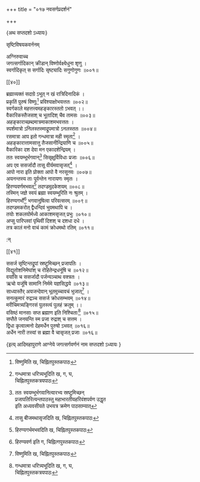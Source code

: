 +++
title = "०१७ नवसर्गप्रदर्शनं"

+++

\{अथ सप्तदशो ऽध्यायः\}

सृष्टिविषयकवर्ननम्  
    
अग्निरुवाच्च  
जगत्सर्गादिकान् क्रीडान् विष्णोर्वक्ष्येधुना शृणु   ।  
स्वर्गादिकृत् स सर्गादिः सृष्ट्यादिः सगुणोगुणः   ॥००१॥  

[[४०]]
    
ब्रह्माव्यक्तं सदाग्रे ऽभूत् न खं रात्रिदिनादिकं   ।  
प्रकृतिं पुरुषं विष्णुः[^१] प्रविश्याक्षोभयत्ततः   ॥००२॥  
स्वर्गकाले महत्तत्त्वमहङ्कारस्ततो ऽभवत् ।।  
वैकारिकस्तैजसश् च भूतादिश् चैव तामसः ॥००३॥  
अहङ्काराच्छब्दमात्रमाकाशमभवत्ततः ।  
स्पर्शमात्रो ऽनिलस्तस्माद्रूपमात्रो ऽनलस्ततः ॥००४॥  
रसमात्रा आप इतो गन्धमात्रा मही स्मृता[^२] ।  
अहङ्कारात्तामसात्तु तैजसानीन्द्रियाणि च ॥००५॥  
वैकारिका दश देवा मन एकादशेन्द्रियम् ।  
ततः स्वयम्भूर्भगवान्[^३] सिसृक्षुर्विविधाः प्रजाः   ॥००६॥  
अप एव ससर्जादौ तासु वीर्यमवासृजत्[^४] ।  
आपो नारा इति प्रोक्ता आपो वै नरसूनवः ॥००७॥  
अयनन्तस्य ताः पूर्वन्तेन नारायणः स्मृतः   ।  
हिरण्यवर्णमभवत्[^५] तदण्डमुदकेशयम् ॥००८॥  
तस्मिन् जज्ञे स्वयं ब्रह्मा स्वयम्भूरिति नः श्रुतम्   ।  
हिरण्यगर्भो[^६] भगवानुषित्वा परिवत्सरम् ॥००९॥  
तदण्डमकरोत् द्वैधन्दिवं भुवमथापि च ।  
तयोः शकलयोर्मध्ये आकाशमसृजत् प्रभुः ॥०१०॥  
अप्सु पारिप्लवां पृथिवीं दिशश् च दशधा दधे   ।  
तत्र कालं मनो वाचं कामं क्रोधमथो रतिम् ॥०११॥  
    
:न्  
    
[^१]: विष्णुमिति ख, चिह्नितपुस्तकपाठः  
    
[^२]: गन्धमात्रा धरित्र्यभूदिति ख, ग, घ,  
चिह्नितपुस्तकत्रयपाठः  
    
[^३]: ततः स्वयम्भूर्भगवानित्यारभ्य स्रष्टुमिच्छन्  
प्रजापतिरित्यन्तपाठस्तु महाभारतीयहरिवंशपर्वण उद्धृत  
इति अध्यवसीयते उभयत्र क्रमेण पाठसाम्यात्  
    
[^४]: तासु बीजमथासृजदिति ख, चिह्नितपुस्तकपाठः  
    
[^५]: हिरण्यगर्भमभवदिति ख, चिह्नितपुस्तकपाठः  
    
[^६]: हिरण्यवर्ण इति ग, चिह्नित्गपुस्तकपाठः  

[[४१]]
    
ससर्ज सृष्टिन्तद्रूपां स्रष्टुमिच्छन् प्रजापतिः   ।  
विद्युतोशनिमेघांश् च रोहितेन्द्रधनूंषि च ॥०१२॥  
वयांसि च ससर्जादौ पर्जन्यञ्चाथ वक्त्रतः ।  
ऋचो यजूंषि सामानि निर्ममे यज्ञसिद्धये ॥०१३॥  
साध्यास्तैर् अयजन्देवान् भूतमुच्चावचं भुजात्[^१] ।  
सनत्कुमारं रुद्रञ्च ससर्ज क्रोधसम्भवम् ॥०१४॥  
मरीचिमत्र्यङ्गिरसं पुलस्त्यं पुलहं क्रतुम् ।।  
वसिष्ठं मानसाः सप्त ब्रह्माण इति निश्चिताः[^२]   ॥०१५॥  
सप्तैते जनयन्ति स्म प्रजा रुद्राश् च सत्तम ।  
द्विधा कृत्वात्मनो देहमर्धेन पुरुषो ऽभवत् ॥०१६॥  
अर्धेन नारी तस्यां स ब्रह्मा वै चासृजत् प्रजाः   ॥०१६॥

\{इत्य् आदिमहापुराणे आग्नेये जगत्सर्गवर्णनं नाम सप्तदशो ऽध्यायः  }
    